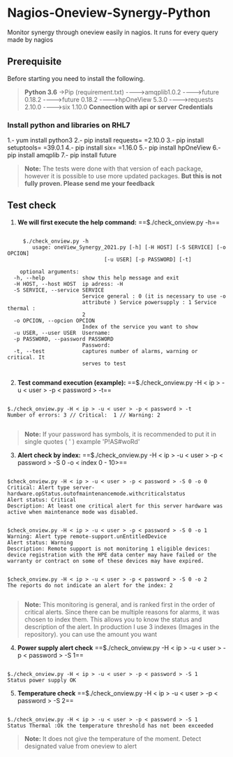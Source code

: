 # Nagios-Oneview-Synergy-Python

Monitor synergy through oneview easily in nagios. It runs for every query made by nagios

## Prerequisite
Before starting you need to install the following.
>**Python 3.6**
>->Pip (requirement.txt)
>---->amqplib1.0.2
>---->future 0.18.2
>---->future 0.18.2
>---->hpOneView 5.3.0
>---->requests 2.10.0
>---->six 1.10.0
>**Connection with api or server**
>**Credentials**

### Install python and libraries on RHL7
1.- yum install python3
2.- pip install requests= =2.10.0
3.- pip install setuptools= =39.0.1
4.- pip install six= =1.16.0
5.- pip install hpOneView
6.- pip install amqplib
7.- pip install future

> **Note:** The tests were done with that version of each package, however it is possible to use more updated packages. **But this is not fully proven. Please send me your feedback**

## Test check

1) **We will first execute the help command:**
       ==$./check_onview.py -h==

<pre><code>
	 $./check_onview.py -h
		usage: oneView_Synergy_2021.py [-h] [-H HOST] [-S SERVICE] [-o OPCION]
                               [-u USER] [-p PASSWORD] [-t]

	optional arguments:
  -h, --help            show this help message and exit
  -H HOST, --host HOST  ip adress: -H
  -S SERVICE, --service SERVICE
                        Service general : 0 (it is necessary to use -o
                        attribute ) Service powersupply : 1 Service thermal :
                        2
  -o OPCION, --opcion OPCION
                        Index of the service you want to show
  -u USER, --user USER  Username:
  -p PASSWORD, --password PASSWORD
                        Password:
  -t, --test            captures number of alarms, warning or critical. It
                        serves to test

</code></pre>

2) **Test command execution (example):**
	==$./check_onview.py -H < ip > -u < user > -p < password > -t==
<pre><code>
$./check_onview.py -H < ip > -u < user > -p < password > -t
Number of errors: 3 // Critical:  1 // Warning: 2

</code></pre>

> **Note:** If your password has symbols, it is recommended to put it in single quotes ( ' ) example 'P!AS#woRd'
 
3) **Alert check by index:**
==$./check_onview.py -H < ip > -u < user > -p < password > -S 0 -o < index 0 - 10>==
<pre><code>
$check_onview.py -H < ip > -u < user > -p < password > -S 0 -o 0
Critical: Alert type server-hardware.opStatus.outofmaintenancemode.withcriticalstatus
Alert status: Critical
Description: At least one critical alert for this server hardware was active when maintenance mode was disabled.


$check_onview.py -H < ip > -u < user > -p < password > -S 0 -o 1
Warning: Alert type remote-support.unEntitledDevice
Alert status: Warning
Description: Remote support is not monitoring 1 eligible devices: device registration with the HPE data center may have failed or the warranty or contract on some of these devices may have expired.


$check_onview.py -H < ip > -u < user > -p < password > -S 0 -o 2
The reports do not indicate an alert for the index: 2

</code></pre>

> **Note:** This monitoring is general, and is ranked first in the order of critical alerts.  Since there can be multiple reasons for alarms, it was chosen to index them. This allows you to know the status and description of the alert.  In production I use 3 indexes (Images in the repository). you can use the amount you want

4) **Power supply alert check** 
==$./check_onview.py -H < ip > -u < user > -p < password > -S 1==
<pre><code>
$./check_onview.py -H < ip > -u < user > -p < password > -S 1
Status power supply OK
</code></pre>

5) **Temperature check**
==$./check_onview.py -H < ip > -u < user > -p < password > -S 2==
<pre><code>
$./check_onview.py -H < ip > -u < user > -p < password > -S 1
Status Thermal :Ok the temperature threshold has not been exceeded
</code></pre>
> **Note:** It does not give the temperature of the moment. Detect designated value from oneview to alert
